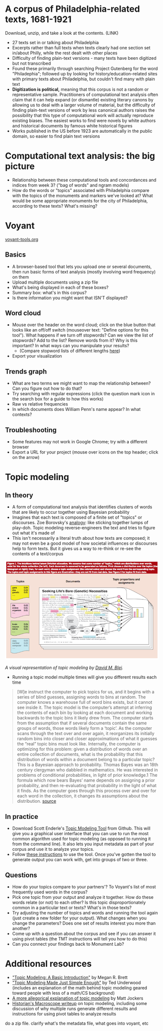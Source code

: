 # A corpus of Philadelphia-related texts, 1681-1921

Download, unzip, and take a look at the contents. (LINK)

+ 27 texts set in or talking about Philadelphia
+ Excerpts rather than full texts when texts clearly had one section set in/about Philly, while the rest dealt with other places
+ Difficulty of finding plain-text versions - many texts have been digitized but not transcribed
+ Found these primarily through searching Project Gutenberg for the word "Philadephia"; followed up by looking for history/education-related sites with primary texts about Philadelphia, but couldn't find many with plain text
+ **Digitization is political,** meaning that this corpus is not a random or representative sample. Practitioners of computational text analysis often claim that it can help expand (or dismantle) existing literary canons by allowing us to deal with a larger volume of material, but the difficulty of finding plain-text versions of work by less canonical authors raises the possibility that this type of computational work will actually reproduce existing biases. The easiest works to find were novels by white authors and historical documents by famous white historical figures
+ Works published in the US before 1923 are automatically in the public domain, so easier to find plain text versions

# Computational text analysis: the big picture

+ Relationship between these computational tools and concordances and indices from week 3? ("bag of words" and ngram models)
+ How do the words or "topics" associated with Philadelphia compare with the topics of the monuments and markers we've looked at? What would be some appropriate monuments for the city of Philadelphia, according to these texts? What's missing?

# Voyant

[voyant-tools.org](http://voyant-tools.org/)

## Basics
+ A browser-based tool that lets you upload one or several documents, then run basic forms of text analysis (mostly involving word frequency) on them
+ Upload multiple documents using a zip file
+ What's being displayed in each of these boxes?
+ Summary box: what's in this corpus?
+ Is there information you might want that ISN'T displayed?

## Word cloud
+ Mouse over the header on the word cloud; click on the blue button that looks like an off/off switch (mouseover text: "Define options for this tool"). What happens if we turn off stopwords? Can we view the list of stopwords? Add to the list? Remove words from it? Why is this important? In what ways can you manipulate your results?
  + (Compare stopword lists of different lengths [here](http://www.ranks.nl/stopwords/))
+ Export your visualization

## Trends graph
+ What are two terms we might want to map the relationship between? Can you figure out how to do that?
+ Try searching with regular expressions (click the question mark icon in the search box for a guide to how this works)
+ Raw vs relative frequencies
+ In which documents does William Penn's name appear? In what contexts?

## Troubleshooting
+ Some features may not work in Google Chrome; try with a different browser
+ Export a URL for your project (mouse over icons on the top header; click on the arrow)

# Topic modeling

## In theory
+ A form of computational text analysis that identifies clusters of words that are likely to occur together using Bayesian probability
+ Imagines that each text is composed of a finite set of "topics" or discourses. Zoe Borovsky's [analogy](http://miriamposner.com/blog/very-basic-strategies-for-interpreting-results-from-the-topic-modeling-tool/): like sticking together lumps of play-doh. Topic modeling reverse-engineers the text and tries to figure out what it's made of
+ This isn't necessarily a literal truth about how texts are composed; it may not even be a good model of how societal influences or discourses help to form texts. But it gives us a way to re-think or re-see the contents of a text/corpus

![Visual representation of topic modeling](https://github.com/dsfellows/dsfellows/blob/master/Blei_topicmodel.png)

*A visual representation of topic modeling by [David M. Blei](http://www.cs.princeton.edu/~blei/papers/Blei2012.pdf).*

+ Running a topic model multiple times will give you different results each time

> [W]e instruct the computer to pick topics for us, and it begins with a series of blind guesses, assigning words to bins at random. The computer knows a warehouse full of word bins exists, but it cannot see inside it. The topic model is the computer’s attempt at inferring the contents of each bin by looking at each document and working backwards to the topic bins it likely drew from. The computer starts from the assumption that if several documents contain the same groups of words, those words likely form a ‘topic’. As the computer scans through the text over and over again, it reorganizes its initially random bins into closer and closer approximations of what it guesses the “real” topic bins must look like. Internally, the computer is optimizing for this problem: given a distribution of words over an entire collection of documents, what is the probability that this distribution of words within a document belong to a particular topic?
This is a Bayesian approach to probability. Thomas Bayes was an 18th century clergyman who dabbled in mathematics. He was interested in problems of conditional probabilities, in light of prior knowledge.1 The formula which now bears Bayes’ name depends on assigning a prior probability, and then re-evaluating that probability in the light of what it finds. As the computer goes through this process over and over for each word in the collection, it changes its assumptions about the distribution. [source](http://www.themacroscope.org/?page_id=553)

## In practice
+ Download Scott Enderle's [Topic Modeling Tool](https://github.com/senderle/topic-modeling-tool) from Github. This will give you a graphical user interface that you can use to run the most common algorithm used for topic modeling (as opposed to running it from the command line). It also lets you input metadata as part of your corpus and use it to analyze your topics.
+ Follow [these instructions](https://senderle.github.io/topic-modeling-tool/documentation/2017/01/06/quickstart.html) to use the tool. Once you've gotten the tool to generate output you can work with, get into groups of two or three.

## Questions
+ How do your topics compare to your partners'? To Voyant's list of most frequently used words in the corpus?
+ Pick one topic from your output and analyze it together. How do these words relate (or not) to each other? Is this topic disproportionately common in a particular text or texts? What's in those texts?
+ Try adjusting the number of topics and words and running the tool again (just create a new folder for your output). What changes when you change the parameters? Does one set of results interest you more than another?
+ Come up with a question about the corpus and see if you can answer it using pivot tables (the TMT instructions will tell you how to do this)
+ Can you connect your findings back to Monument Lab?

# Additional resources
+ ["Topic Modeling: A Basic Introduction"](http://journalofdigitalhumanities.org/2-1/topic-modeling-a-basic-introduction-by-megan-r-brett/) by Megan R. Brett
+ ["Topic Modeling Made Just Simple Enough"](https://tedunderwood.com/2012/04/07/topic-modeling-made-just-simple-enough/) by Ted Underwood (includes an explanation of the math behind topic modeling geared toward people with less of a math/CS background)
+ [A more allegorical explanation of topic modeling](http://www.matthewjockers.net/2011/09/29/the-lda-buffet-is-now-open-or-latent-dirichlet-allocation-for-english-majors/) by Matt Jockers
+ [Historian's Macroscope writeup](http://www.themacroscope.org/?page_id=553) on topic modeling, including some discussion of why multiple runs generate different results and instructions for using pivot tables to analyze results


do a zip file. clarify what's the metadata file, what goes into voyant, etc
